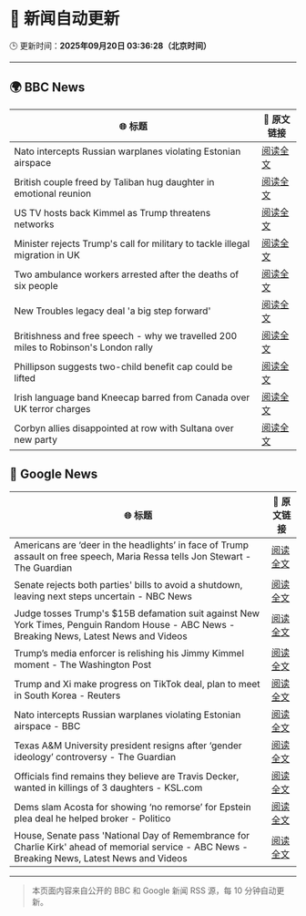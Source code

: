 # 🧠 新闻自动更新

🕒 更新时间：**2025年09月20日 03:36:28（北京时间）**

---

## 🌍 BBC News

| 🌐 标题 | 🔗 原文链接 |
|--------|-------------|
| Nato intercepts Russian warplanes violating Estonian airspace | [阅读全文](https://www.bbc.com/news/articles/czrp6p5mj3zo?at_medium=RSS&at_campaign=rss) |
| British couple freed by Taliban hug daughter in emotional reunion | [阅读全文](https://www.bbc.com/news/articles/c0q7l8ewj0wo?at_medium=RSS&at_campaign=rss) |
| US TV hosts back Kimmel as Trump threatens networks | [阅读全文](https://www.bbc.com/news/articles/clyxjve3pe2o?at_medium=RSS&at_campaign=rss) |
| Minister rejects Trump's call for military to tackle illegal migration in UK | [阅读全文](https://www.bbc.com/news/articles/c04qre9l0v3o?at_medium=RSS&at_campaign=rss) |
| Two ambulance workers arrested after the deaths of six people | [阅读全文](https://www.bbc.com/news/articles/cvgvnvnm0vro?at_medium=RSS&at_campaign=rss) |
| New Troubles legacy deal 'a big step forward' | [阅读全文](https://www.bbc.com/news/articles/ckged550k76o?at_medium=RSS&at_campaign=rss) |
| Britishness and free speech - why we travelled 200 miles to Robinson's London rally | [阅读全文](https://www.bbc.com/news/articles/c4g9006l6z6o?at_medium=RSS&at_campaign=rss) |
| Phillipson suggests two-child benefit cap could be lifted | [阅读全文](https://www.bbc.com/news/articles/cwy917g0420o?at_medium=RSS&at_campaign=rss) |
| Irish language band Kneecap barred from Canada over UK terror charges | [阅读全文](https://www.bbc.com/news/articles/cvgrvw4ejn4o?at_medium=RSS&at_campaign=rss) |
| Corbyn allies disappointed at row with Sultana over new party | [阅读全文](https://www.bbc.com/news/articles/cj4ywy0j0rgo?at_medium=RSS&at_campaign=rss) |

## 📰 Google News

| 🌐 标题 | 🔗 原文链接 |
|--------|-------------|
| Americans are ‘deer in the headlights’ in face of Trump assault on free speech, Maria Ressa tells Jon Stewart - The Guardian | [阅读全文](https://news.google.com/rss/articles/CBMi5wFBVV95cUxPVTBESGdwRmxSX3V2TDZjT3JBWjFEWXRTZHpaYy15UHk1SXd6b1lDekRPVjRBaU9xaDJsRXBDMG93TFVWZHVkMEloaHRkZjNCOEJjakhDT0lGVE0yWENiWmYwQ2p6YXNtUE1uSnlDblVTaGhHb3hIWjdFTWhZUUR1cVBxWDFrX2NiYW9LQ21PWlVSWl9vZXdvVGVTMF9MZWdacWtpWWgzcUFzaHNWUXU4anIxeWoxcTdPaWVtamMtU2c5dExsNmE0ZjZZb0dRQ0NhaDNxcXRMWXN3ZXg2OFQ1TVEtUEdoNHM?oc=5) |
| Senate rejects both parties' bills to avoid a shutdown, leaving next steps uncertain - NBC News | [阅读全文](https://news.google.com/rss/articles/CBMirwFBVV95cUxOYUR5elFSbXI2U2hBa0tXdlh6ZnhWbG1pN0RTREhHaTJJVnNROGhoNmRGLVpQWTNPdjg5aWFRZ2xhZmF1eGVFcXFadUowRFZmU1EyYmNBY0lRYVVPTXRnVnpVTkV5Wk9rNkI0dHBkblFaNGNBWWRCbkZsS2hZcEFBZWdJQ09YM0lUNkNfZ04ycGI4Q3ZBZ2xkLTVOWHlPbFFhMmJ3UXdVVm9UVm5yQjBv0gFWQVVfeXFMTUtJSDZoX2twdmduVFAtRWIyNkF3YU9yTklhX1FwOFRrWlhxZ1BiYnBBRHVVWHpmRFpkQjA4eHBqMDBBVXRReHZxMGwtbGttZkRFdFJOZ2c?oc=5) |
| Judge tosses Trump's $15B defamation suit against New York Times, Penguin Random House - ABC News - Breaking News, Latest News and Videos | [阅读全文](https://news.google.com/rss/articles/CBMimAFBVV95cUxNZkVGak5ocVlZVUl2NDBDbkZKeXdrYUpYajJTVXQyVzlBS3phdXBVT1VTeUpmUFB3ZWJMQW5WVklQT29od3FodEFLblluSUdCUGVrQnNkVDJTUWJGZU1pSlU0M20wc0pFaEVRODFrc2J5ZUNHdFpiM04zQUthakF5SWZjTWNhcG5uZUpvcmx0amJzVm1tZnRzatIBngFBVV95cUxQVE1lb1hnTFJjY1BPeC1PNlRTNWwtb3VwNlJqMTlvTHh0cXYxdlpwWjVTQ3NZalJrazloRTBJNVVueWk3QWFqUXg3b2oyUWlWY2x1R0EwNjhZeGJJT0ZYUXZyTVU1QXBYbHlHT0xWR0QwTVFkOExGcDVyZ3RIS0pTbmxpLXpZWjB2U0ZVNllPN3FFX2lIQlZmTG53dGd1UQ?oc=5) |
| Trump’s media enforcer is relishing his Jimmy Kimmel moment - The Washington Post | [阅读全文](https://news.google.com/rss/articles/CBMirwFBVV95cUxPcmZlMXJvTWhzMUN3UVdxVEdWZldwRE1ialZQX2RSeGlKSlB2SVg2SlJ6ZXFIaWc0dUVic2RxQUVMUW9rY19RZ28tY0k4RmJTSXNaNW10aEVNdUtQTENWN2M3UXZ5WW5FVnNicXY5TmgxRlc0V2RzMk5hNFZBTlVfaVBJQzZ2MDRNWURLMEp3TzFqNm8xb2txVUY3c3FBUHJuRVIyazRmbDFOYm9LdmdZ?oc=5) |
| Trump and Xi make progress on TikTok deal, plan to meet in South Korea - Reuters | [阅读全文](https://news.google.com/rss/articles/CBMinAFBVV95cUxQX05Cb2FmSGlFZHVpNGljUUVpT1lTbURiTS1xNzJNNUFwS2ZpWFE2WDA5S1FpdEV2MFlialBYVVJzVXUzVXdnVzNhM1d5YXVmVVlEWl9lX1hmQ1ZsRm1KVWVpZlRlVWZ3ZFZ3VDdSczcwZF8tNjdXaEVub01Bb21kdjgwbzJjcE5nbDViM0hTSTZCVjVxZl9najZsdTU?oc=5) |
| Nato intercepts Russian warplanes violating Estonian airspace - BBC | [阅读全文](https://news.google.com/rss/articles/CBMiWkFVX3lxTE9leFZ2YUo5djdncU5WVDgxSm5UNUlLcHZvX0pxUkRGaFNHcUZqWGZkRmxQcEZZd0hCcl9qR1M3NnJVc3REd0RIakRVWEM5SXdTLTZBNFlvX3RNdw?oc=5) |
| Texas A&M University president resigns after ‘gender ideology’ controversy - The Guardian | [阅读全文](https://news.google.com/rss/articles/CBMijgFBVV95cUxNMnUtTUZ4UDA2MVJXX0lNa1d1S19KaVhLaGpsVEhISWJjc1RmLXJSbng1MDc5aU5oRlY5Vjl1Y0xBRkxqUmpPcE9VWWtlVGEzMUl1bmVLcEt6Y1RKSnpEN0JEV1lqTnZhdGNsbWxPTzRpUEoyUWYxYTZPeFpOUURhNzlFa1d3Z1hUR1BNMm9B?oc=5) |
| Officials find remains they believe are Travis Decker, wanted in killings of 3 daughters - KSL.com | [阅读全文](https://news.google.com/rss/articles/CBMiwgFBVV95cUxNMkdhWjZObVhadDVSekQ4T2lObVc4M3l2dEMxeE1DODl4YnFNT3RkY2JMMzZaOHJsaXdpdmRaTml4eGs1VU84RkwtQ1RZWU9NUXBGSDM3TnREY3FqdnBaTHdrTmxCWHlzcXBvN09kQWU5Z0dzUXIwazA4MUEwNWRBcTQ0NWY2N1djWTAtQlVodENOSkFEWnRZWnYtVkhIZmIxV3FqQWJCTm5DaVYwWnFlMVhCZnYyaDQ1ZU5lMkQ1cW8xZw?oc=5) |
| Dems slam Acosta for showing ‘no remorse’ for Epstein plea deal he helped broker - Politico | [阅读全文](https://news.google.com/rss/articles/CBMilwFBVV95cUxPT0ptOVJFYjhmdDkxREpDam1QeW5Md3BBdGZEUDJUR1Z6cUJHcS1EYnZfU0NXWGhyRnFoZXRpV0phX3ZqanlJWGQza21zbVk2OHpLME56Tm1ZTWUtWlQ1Vll6UGRuMDFlMGNPMEFNZ0diNnFqY0NDcnZWQ2x1cDFTZmtUWGtXaTdVZEdOalU2R0FfbzN0cXdN?oc=5) |
| House, Senate pass 'National Day of Remembrance for Charlie Kirk' ahead of memorial service - ABC News - Breaking News, Latest News and Videos | [阅读全文](https://news.google.com/rss/articles/CBMinAFBVV95cUxNVFplUEtvVHpZa2FVVGV0Nko4ZzhJcTkwT3l2TFNJa1NNOE1rSmxmYXhIWlE5MVMyYTdTUUI2UXlRS090Q2VMY0cxeXF1dXVNalBxa2FKNE5lSnVnNF9KNV96ZVV0dUJvVF9DVnJUcnNEX2ZKc29Zbk1ubEp2NEhadmwySDZ6cF92NTNCdGk4Ry1qN1lYQngwZFdlQ1rSAaIBQVVfeXFMTWgtZ2NaZFB5aXVmbGFmUHBPSkZ4Y0gzYWlWWGNPYTh6eUlLMkIzcWFkdUNGc0VoMFFOY3FVNWxPSjIzZFpWUXVrQ2ZfTXFNc05ZZVBhV19yeG5lN2RxWUU4eUlkbGtvYzR6NDVDNVFNbFpQVzBOLXBERjdpMUVnbFlHZFFmVkE0bnJKU0hhRmx4YzV2elFaV0ZoWGhjOFp6VlBB?oc=5) |

---
> 本页面内容来自公开的 BBC 和 Google 新闻 RSS 源，每 10 分钟自动更新。